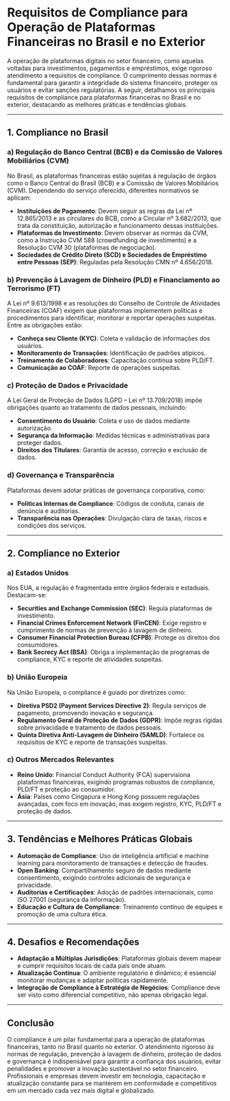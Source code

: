 # Requisitos de Compliance para Operação de Plataformas Financeiras no Brasil e no Exterior

A operação de plataformas digitais no setor financeiro, como aquelas voltadas para investimentos, pagamentos e empréstimos, exige rigoroso atendimento a requisitos de compliance. O cumprimento dessas normas é fundamental para garantir a integridade do sistema financeiro, proteger os usuários e evitar sanções regulatórias. A seguir, detalhamos os principais requisitos de compliance para plataformas financeiras no Brasil e no exterior, destacando as melhores práticas e tendências globais.

---

## 1. **Compliance no Brasil**

### a) **Regulação do Banco Central (BCB) e da Comissão de Valores Mobiliários (CVM)**

No Brasil, as plataformas financeiras estão sujeitas à regulação de órgãos como o Banco Central do Brasil (BCB) e a Comissão de Valores Mobiliários (CVM). Dependendo do serviço oferecido, diferentes normativos se aplicam:

- **Instituições de Pagamento**: Devem seguir as regras da Lei nº 12.865/2013 e as circulares do BCB, como a Circular nº 3.682/2013, que trata da constituição, autorização e funcionamento dessas instituições.
- **Plataformas de Investimento**: Devem observar as normas da CVM, como a Instrução CVM 588 (crowdfunding de investimento) e a Resolução CVM 30 (plataformas de negociação).
- **Sociedades de Crédito Direto (SCD) e Sociedades de Empréstimo entre Pessoas (SEP)**: Reguladas pela Resolução CMN nº 4.656/2018.

### b) **Prevenção à Lavagem de Dinheiro (PLD) e Financiamento ao Terrorismo (FT)**

A Lei nº 9.613/1998 e as resoluções do Conselho de Controle de Atividades Financeiras (COAF) exigem que plataformas implementem políticas e procedimentos para identificar, monitorar e reportar operações suspeitas. Entre as obrigações estão:

- **Conheça seu Cliente (KYC)**: Coleta e validação de informações dos usuários.
- **Monitoramento de Transações**: Identificação de padrões atípicos.
- **Treinamento de Colaboradores**: Capacitação contínua sobre PLD/FT.
- **Comunicação ao COAF**: Reporte de operações suspeitas.

### c) **Proteção de Dados e Privacidade**

A Lei Geral de Proteção de Dados (LGPD – Lei nº 13.709/2018) impõe obrigações quanto ao tratamento de dados pessoais, incluindo:

- **Consentimento do Usuário**: Coleta e uso de dados mediante autorização.
- **Segurança da Informação**: Medidas técnicas e administrativas para proteger dados.
- **Direitos dos Titulares**: Garantia de acesso, correção e exclusão de dados.

### d) **Governança e Transparência**

Plataformas devem adotar práticas de governança corporativa, como:

- **Políticas Internas de Compliance**: Códigos de conduta, canais de denúncia e auditorias.
- **Transparência nas Operações**: Divulgação clara de taxas, riscos e condições dos serviços.

---

## 2. **Compliance no Exterior**

### a) **Estados Unidos**

Nos EUA, a regulação é fragmentada entre órgãos federais e estaduais. Destacam-se:

- **Securities and Exchange Commission (SEC)**: Regula plataformas de investimento.
- **Financial Crimes Enforcement Network (FinCEN)**: Exige registro e cumprimento de normas de prevenção à lavagem de dinheiro.
- **Consumer Financial Protection Bureau (CFPB)**: Protege os direitos dos consumidores.
- **Bank Secrecy Act (BSA)**: Obriga a implementação de programas de compliance, KYC e reporte de atividades suspeitas.

### b) **União Europeia**

Na União Europeia, o compliance é guiado por diretrizes como:

- **Diretiva PSD2 (Payment Services Directive 2)**: Regula serviços de pagamento, promovendo inovação e segurança.
- **Regulamento Geral de Proteção de Dados (GDPR)**: Impõe regras rígidas sobre privacidade e tratamento de dados pessoais.
- **Quinta Diretiva Anti-Lavagem de Dinheiro (5AMLD)**: Fortalece os requisitos de KYC e reporte de transações suspeitas.

### c) **Outros Mercados Relevantes**

- **Reino Unido**: Financial Conduct Authority (FCA) supervisiona plataformas financeiras, exigindo programas robustos de compliance, PLD/FT e proteção ao consumidor.
- **Ásia**: Países como Cingapura e Hong Kong possuem regulações avançadas, com foco em inovação, mas exigem registro, KYC, PLD/FT e proteção de dados.

---

## 3. **Tendências e Melhores Práticas Globais**

- **Automação de Compliance**: Uso de inteligência artificial e machine learning para monitoramento de transações e detecção de fraudes.
- **Open Banking**: Compartilhamento seguro de dados mediante consentimento, exigindo controles adicionais de segurança e privacidade.
- **Auditorias e Certificações**: Adoção de padrões internacionais, como ISO 27001 (segurança da informação).
- **Educação e Cultura de Compliance**: Treinamento contínuo de equipes e promoção de uma cultura ética.

---

## 4. **Desafios e Recomendações**

- **Adaptação a Múltiplas Jurisdições**: Plataformas globais devem mapear e cumprir requisitos locais de cada país onde atuam.
- **Atualização Contínua**: O ambiente regulatório é dinâmico; é essencial monitorar mudanças e adaptar políticas rapidamente.
- **Integração de Compliance à Estratégia de Negócios**: Compliance deve ser visto como diferencial competitivo, não apenas obrigação legal.

---

## **Conclusão**

O compliance é um pilar fundamental para a operação de plataformas financeiras, tanto no Brasil quanto no exterior. O atendimento rigoroso às normas de regulação, prevenção à lavagem de dinheiro, proteção de dados e governança é indispensável para garantir a confiança dos usuários, evitar penalidades e promover a inovação sustentável no setor financeiro. Profissionais e empresas devem investir em tecnologia, capacitação e atualização constante para se manterem em conformidade e competitivos em um mercado cada vez mais digital e globalizado.